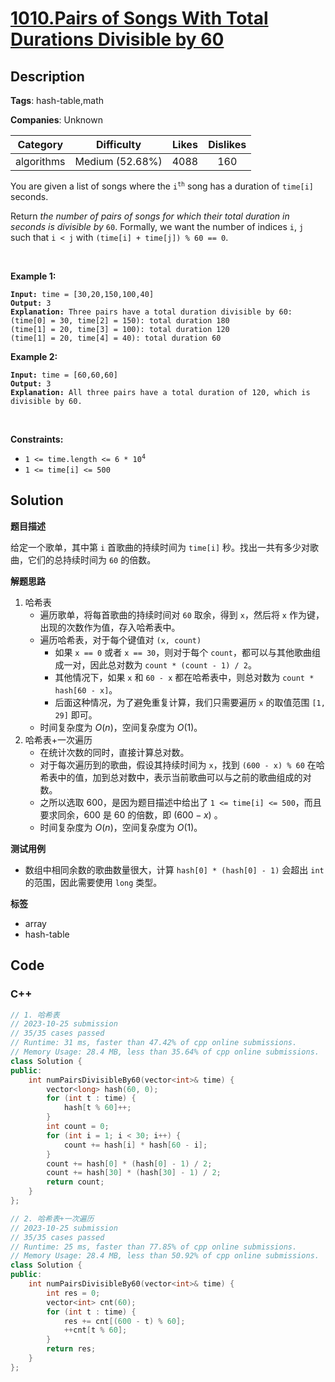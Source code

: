 # [1010.Pairs of Songs With Total Durations Divisible by 60](https://leetcode.com/problems/pairs-of-songs-with-total-durations-divisible-by-60/description/)

## Description

**Tags**: hash-table,math

**Companies**: Unknown

|  Category  |   Difficulty    | Likes | Dislikes |
| :--------: | :-------------: | :---: | :------: |
| algorithms | Medium (52.68%) | 4088  |   160    |

<p>You are given a list of songs where the <code>i<sup>th</sup></code> song has a duration of <code>time[i]</code> seconds.</p>
<p>Return <em>the number of pairs of songs for which their total duration in seconds is divisible by</em> <code>60</code>. Formally, we want the number of indices <code>i</code>, <code>j</code> such that <code>i &lt; j</code> with <code>(time[i] + time[j]) % 60 == 0</code>.</p>
<p>&nbsp;</p>
<p><strong class="example">Example 1:</strong></p>
<pre><code><strong>Input:</strong> time = [30,20,150,100,40]
<strong>Output:</strong> 3
<strong>Explanation:</strong> Three pairs have a total duration divisible by 60:
(time[0] = 30, time[2] = 150): total duration 180
(time[1] = 20, time[3] = 100): total duration 120
(time[1] = 20, time[4] = 40): total duration 60</code></pre>
<p><strong class="example">Example 2:</strong></p>
<pre><code><strong>Input:</strong> time = [60,60,60]
<strong>Output:</strong> 3
<strong>Explanation:</strong> All three pairs have a total duration of 120, which is divisible by 60.</code></pre>
<p>&nbsp;</p>
<p><strong>Constraints:</strong></p>
<ul>
  <li><code>1 &lt;= time.length &lt;= 6 * 10<sup>4</sup></code></li>
  <li><code>1 &lt;= time[i] &lt;= 500</code></li>
</ul>

## Solution

**题目描述**

给定一个歌单，其中第 `i` 首歌曲的持续时间为 `time[i]` 秒。找出一共有多少对歌曲，它们的总持续时间为 `60` 的倍数。

**解题思路**

1. 哈希表
   - 遍历歌单，将每首歌曲的持续时间对 `60` 取余，得到 `x`，然后将 `x` 作为键，出现的次数作为值，存入哈希表中。
   - 遍历哈希表，对于每个键值对 `(x, count)`
     - 如果 `x == 0` 或者 `x == 30`，则对于每个 `count`，都可以与其他歌曲组成一对，因此总对数为 `count * (count - 1) / 2`。
     - 其他情况下，如果 `x` 和 `60 - x` 都在哈希表中，则总对数为 `count * hash[60 - x]`。
     - 后面这种情况，为了避免重复计算，我们只需要遍历 `x` 的取值范围 `[1, 29]` 即可。
   - 时间复杂度为 $O(n)$，空间复杂度为 $O(1)$。
2. 哈希表+一次遍历
   - 在统计次数的同时，直接计算总对数。
   - 对于每次遍历到的歌曲，假设其持续时间为 `x`，找到 `(600 - x) % 60` 在哈希表中的值，加到总对数中，表示当前歌曲可以与之前的歌曲组成的对数。
   - 之所以选取 600，是因为题目描述中给出了 `1 <= time[i] <= 500`，而且要求同余，600 是 60 的倍数，即 $(600 - x) % 60 = x % 60$ 。
   - 时间复杂度为 $O(n)$，空间复杂度为 $O(1)$。

**测试用例**

- 数组中相同余数的歌曲数量很大，计算 `hash[0] * (hash[0] - 1)` 会超出 `int` 的范围，因此需要使用 `long` 类型。

**标签**

- array
- hash-table

<!-- code start -->
## Code

### C++

```cpp
// 1. 哈希表
// 2023-10-25 submission
// 35/35 cases passed
// Runtime: 31 ms, faster than 47.42% of cpp online submissions.
// Memory Usage: 28.4 MB, less than 35.64% of cpp online submissions.
class Solution {
public:
    int numPairsDivisibleBy60(vector<int>& time) {
        vector<long> hash(60, 0);
        for (int t : time) {
            hash[t % 60]++;
        }
        int count = 0;
        for (int i = 1; i < 30; i++) {
            count += hash[i] * hash[60 - i];
        }
        count += hash[0] * (hash[0] - 1) / 2;
        count += hash[30] * (hash[30] - 1) / 2;
        return count;
    }
};
```

```cpp
// 2. 哈希表+一次遍历
// 2023-10-25 submission
// 35/35 cases passed
// Runtime: 25 ms, faster than 77.85% of cpp online submissions.
// Memory Usage: 28.4 MB, less than 50.92% of cpp online submissions.
class Solution {
public:
    int numPairsDivisibleBy60(vector<int>& time) {
        int res = 0;
        vector<int> cnt(60);
        for (int t : time) {
            res += cnt[(600 - t) % 60];
            ++cnt[t % 60];
        }
        return res;
    }
};
```

<!-- code end -->
